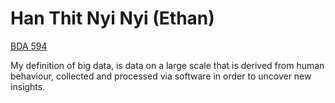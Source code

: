 # Han Thit Nyi Nyi (Ethan)
[BDA 594](https://sdsu.instructure.com/courses/141078)

My definition of big data, is data on a large scale that is derived from human behaviour, collected and processed via software in order to uncover new insights. 

